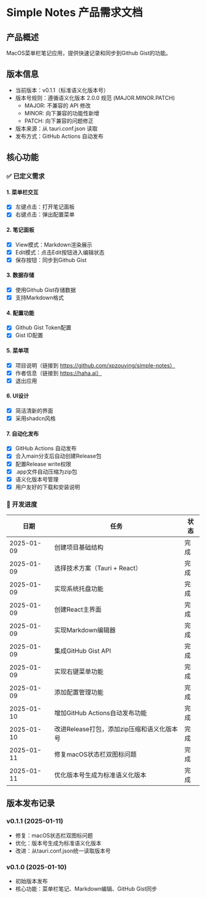 # Simple Notes 产品需求文档

## 产品概述
MacOS菜单栏笔记应用，提供快速记录和同步到Github Gist的功能。

## 版本信息
- 当前版本：v0.1.1（标准语义化版本号）
- 版本号规则：遵循语义化版本 2.0.0 规范 (MAJOR.MINOR.PATCH)
  - MAJOR: 不兼容的 API 修改
  - MINOR: 向下兼容的功能性新增
  - PATCH: 向下兼容的问题修正
- 版本来源：从 tauri.conf.json 读取
- 发布方式：GitHub Actions 自动发布

## 核心功能

### ✅ 已定义需求

#### 1. 菜单栏交互
- [x] 左键点击：打开笔记面板
- [x] 右键点击：弹出配置菜单

#### 2. 笔记面板
- [x] View模式：Markdown渲染展示
- [x] Edit模式：点击Edit按钮进入编辑状态
- [x] 保存按钮：同步到Github Gist

#### 3. 数据存储
- [x] 使用Github Gist存储数据
- [x] 支持Markdown格式

#### 4. 配置功能
- [x] Github Gist Token配置
- [x] Gist ID配置

#### 5. 菜单项
- [x] 项目说明（链接到 https://github.com/xpzouying/simple-notes）
- [x] 作者信息（链接到 https://haha.ai）
- [x] 退出应用

#### 6. UI设计
- [x] 简洁清新的界面
- [x] 采用shadcn风格

#### 7. 自动化发布
- [x] GitHub Actions 自动发布
- [x] 合入main分支后自动创建Release包
- [x] 配置Release write权限
- [x] .app文件自动压缩为zip包
- [x] 语义化版本号管理
- [x] 用户友好的下载和安装说明

### 📝 开发进度

| 日期 | 任务 | 状态 |
|------|------|------|
| 2025-01-09 | 创建项目基础结构 | 完成 |
| 2025-01-09 | 选择技术方案（Tauri + React） | 完成 |
| 2025-01-09 | 实现系统托盘功能 | 完成 |
| 2025-01-09 | 创建React主界面 | 完成 |
| 2025-01-09 | 实现Markdown编辑器 | 完成 |
| 2025-01-09 | 集成GitHub Gist API | 完成 |
| 2025-01-09 | 实现右键菜单功能 | 完成 |
| 2025-01-09 | 添加配置管理功能 | 完成 |
| 2025-01-10 | 增加GitHub Actions自动发布功能 | 完成 |
| 2025-01-10 | 改进Release打包，添加zip压缩和语义化版本号 | 完成 |
| 2025-01-11 | 修复macOS状态栏双图标问题 | 完成 |
| 2025-01-11 | 优化版本号生成为标准语义化版本 | 完成 |

## 版本发布记录

### v0.1.1 (2025-01-11)
- 修复：macOS状态栏双图标问题
- 优化：版本号生成为标准语义化版本
- 改进：从tauri.conf.json统一读取版本号

### v0.1.0 (2025-01-10)
- 初始版本发布
- 核心功能：菜单栏笔记、Markdown编辑、GitHub Gist同步
